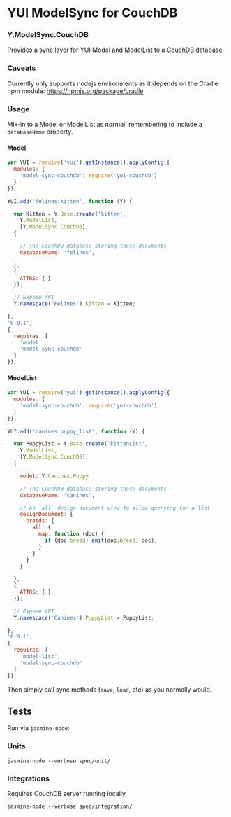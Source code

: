 # YUI ModelSync for CouchDB

### Y.ModelSync.CouchDB

Provides a sync layer for YUI Model and ModelList to a CouchDB database.

### Caveats

Currently only supports nodejs environments as it depends on the Cradle npm module: https://npmjs.org/package/cradle

### Usage

Mix-in to a Model or ModelList as normal, remembering to include a `databaseName` property.

#### Model
```javascript
var YUI = require('yui').getInstance().applyConfig({
  modules: {
    'model-sync-couchdb': require('yui-couchdb')
  }
});

YUI.add('felines:kitten', function (Y) {

  var Kitten = Y.Base.create('kitten',
    Y.ModelList,
    [Y.ModelSync.CouchDB],
  {

    // The CouchDB database storing these documents
    databaseName: 'felines',

  },
  {
    ATTRS: { }
  });

  // Expose API
  Y.namespace('Felines').Kitten = Kitten;

},
'0.0.1',
{
  requires: [
    'model',
    'model-sync-couchdb'
  ]
});
```

#### ModelList
```javascript
var YUI = require('yui').getInstance().applyConfig({
  modules: {
    'model-sync-couchdb': require('yui-couchdb')
  }
});

YUI.add('canines:puppy_list', function (Y) {

  var PuppyList = Y.Base.create('kittenList',
    Y.ModelList,
    [Y.ModelSync.CouchDB],
  {

    model: Y.Canines.Puppy

    // The CouchDB database storing these documents
    databaseName: 'canines',

    // An `all` design document view to allow querying for a list
    designDocument: {
      breeds: {
        all: {
          map: function (doc) {
            if (doc.breed) emit(doc.breed, doc);
          }
        }
      }
    }

  },
  {
    ATTRS: { }
  });

  // Expose API
  Y.namespace('Canines').PuppyList = PuppyList;

},
'0.0.1',
{
  requires: [
    'model-list',
    'model-sync-couchdb'
  ]
});
```

Then simply call sync methods (`save`, `load`, etc)  as you normally would.

## Tests

Run via `jasmine-node`:

### Units

    jasmine-node --verbose spec/unit/

### Integrations

Requires CouchDB server running locally

    jasmine-node --verbose spec/integration/


